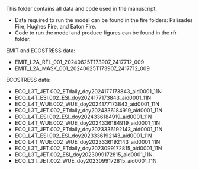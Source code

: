 This folder contains all data and code used in the manuscript.
- Data required to run the model can be found in the fire folders: Palisades Fire, Hughes Fire, and Eaton Fire.
- Code to run the model and produce figures can be found in the rfr folder. 

EMIT and ECOSTRESS data:
- EMIT_L2A_RFL_001_20240625T173907_2417712_009
- EMIT_L2A_MASK_001_20240625T173907_2417712_009

ECOSTRESS data:
- ECO_L3T_JET.002_ETdaily_doy2024177173843_aid0001_11N 
- ECO_L4T_ESI.002_ESI_doy2024177173843_aid0001_11N
- ECO_L4T_WUE.002_WUE_doy2024177173843_aid0001_11N
- ECO_L3T_JET.002_ETdaily_doy2024336184919_aid0001_11N
- ECO_L4T_ESI.002_ESI_doy2024336184919_aid0001_11N
- ECO_L4T_WUE.002_WUE_doy2024336184919_aid0001_11N
- ECO_L3T_JET.002_ETdaily_doy2023336192143_aid0001_11N
- ECO_L4T_ESI.002_ESI_doy2023336192143_aid0001_11N
- ECO_L4T_WUE.002_WUE_doy2023336192143_aid0001_11N
- ECO_L3T_JET.002_ETdaily_doy2023099172815_aid0001_11N
- ECO_L3T_JET.002_ESI_doy2023099172815_aid0001_11N
- ECO_L3T_JET.002_WUE_doy2023099172815_aid0001_11N
